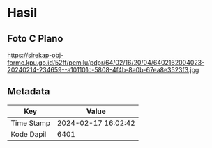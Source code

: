 # Hasil

## Foto C Plano

https://sirekap-obj-formc.kpu.go.id/52ff/pemilu/pdpr/64/02/16/20/04/6402162004023-20240214-234659--a101101c-5808-4f4b-8a0b-67ea8e3523f3.jpg


## Metadata

| Key        | Value               |
| ---------- | ------------------- |
| Time Stamp | 2024-02-17 16:02:42 |
| Kode Dapil | 6401                |



